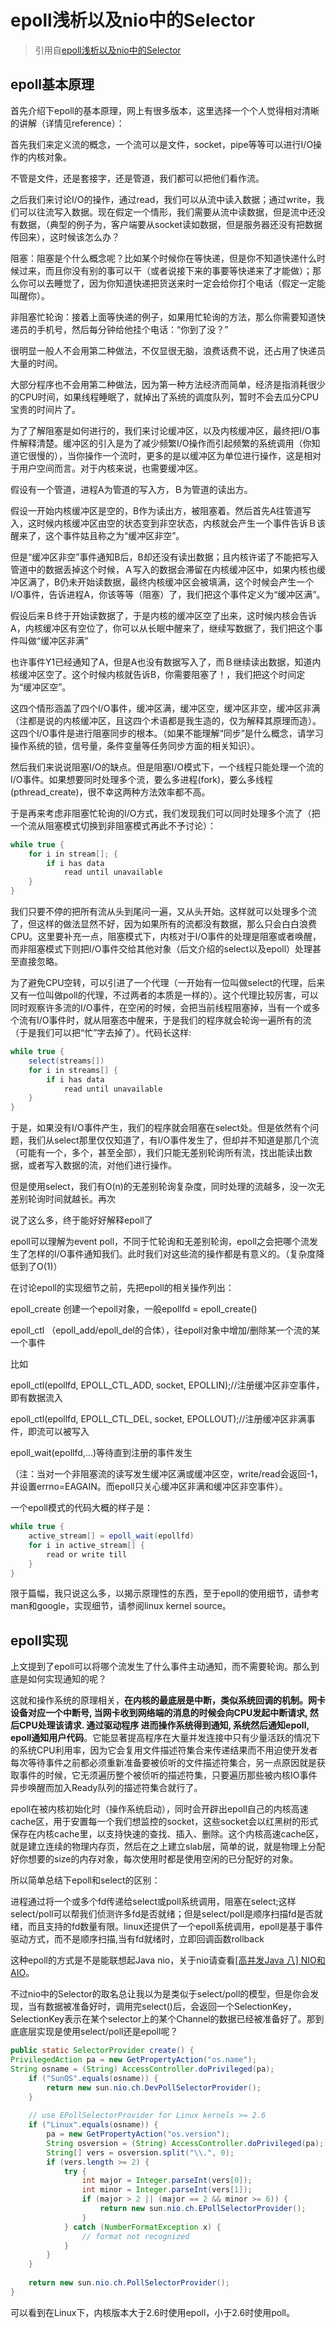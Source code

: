 # epoll浅析以及nio中的Selector

> 引用自[epoll浅析以及nio中的Selector](https://my.oschina.net/hosee/blog/730598)

## epoll基本原理

首先介绍下epoll的基本原理，网上有很多版本，这里选择一个个人觉得相对清晰的讲解（详情见reference）：

首先我们来定义流的概念，一个流可以是文件，socket，pipe等等可以进行I/O操作的内核对象。

不管是文件，还是套接字，还是管道，我们都可以把他们看作流。

之后我们来讨论I/O的操作，通过read，我们可以从流中读入数据；通过write，我们可以往流写入数据。现在假定一个情形，我们需要从流中读数据，但是流中还没有数据，（典型的例子为，客户端要从socket读如数据，但是服务器还没有把数据传回来），这时候该怎么办？

阻塞：阻塞是个什么概念呢？比如某个时候你在等快递，但是你不知道快递什么时候过来，而且你没有别的事可以干（或者说接下来的事要等快递来了才能做）；那么你可以去睡觉了，因为你知道快递把货送来时一定会给你打个电话（假定一定能叫醒你）。

非阻塞忙轮询：接着上面等快递的例子，如果用忙轮询的方法，那么你需要知道快递员的手机号，然后每分钟给他挂个电话：“你到了没？”

很明显一般人不会用第二种做法，不仅显很无脑，浪费话费不说，还占用了快递员大量的时间。

大部分程序也不会用第二种做法，因为第一种方法经济而简单，经济是指消耗很少的CPU时间，如果线程睡眠了，就掉出了系统的调度队列，暂时不会去瓜分CPU宝贵的时间片了。

为了了解阻塞是如何进行的，我们来讨论缓冲区，以及内核缓冲区，最终把I/O事件解释清楚。缓冲区的引入是为了减少频繁I/O操作而引起频繁的系统调用（你知道它很慢的），当你操作一个流时，更多的是以缓冲区为单位进行操作，这是相对于用户空间而言。对于内核来说，也需要缓冲区。

假设有一个管道，进程A为管道的写入方，Ｂ为管道的读出方。

假设一开始内核缓冲区是空的，B作为读出方，被阻塞着。然后首先A往管道写入，这时候内核缓冲区由空的状态变到非空状态，内核就会产生一个事件告诉Ｂ该醒来了，这个事件姑且称之为“缓冲区非空”。

但是“缓冲区非空”事件通知B后，B却还没有读出数据；且内核许诺了不能把写入管道中的数据丢掉这个时候，Ａ写入的数据会滞留在内核缓冲区中，如果内核也缓冲区满了，B仍未开始读数据，最终内核缓冲区会被填满，这个时候会产生一个I/O事件，告诉进程A，你该等等（阻塞）了，我们把这个事件定义为“缓冲区满”。

假设后来Ｂ终于开始读数据了，于是内核的缓冲区空了出来，这时候内核会告诉A，内核缓冲区有空位了，你可以从长眠中醒来了，继续写数据了，我们把这个事件叫做“缓冲区非满”

也许事件Y1已经通知了A，但是A也没有数据写入了，而Ｂ继续读出数据，知道内核缓冲区空了。这个时候内核就告诉B，你需要阻塞了！，我们把这个时间定为“缓冲区空”。

这四个情形涵盖了四个I/O事件，缓冲区满，缓冲区空，缓冲区非空，缓冲区非满（注都是说的内核缓冲区，且这四个术语都是我生造的，仅为解释其原理而造）。这四个I/O事件是进行阻塞同步的根本。（如果不能理解“同步”是什么概念，请学习操作系统的锁，信号量，条件变量等任务同步方面的相关知识）。

然后我们来说说阻塞I/O的缺点。但是阻塞I/O模式下，一个线程只能处理一个流的I/O事件。如果想要同时处理多个流，要么多进程(fork)，要么多线程(pthread_create)，很不幸这两种方法效率都不高。

于是再来考虑非阻塞忙轮询的I/O方式，我们发现我们可以同时处理多个流了（把一个流从阻塞模式切换到非阻塞模式再此不予讨论）：

```Java
while true {
    for i in stream[]; {
        if i has data
            read until unavailable
    }
}
```

我们只要不停的把所有流从头到尾问一遍，又从头开始。这样就可以处理多个流了，但这样的做法显然不好，因为如果所有的流都没有数据，那么只会白白浪费CPU。这里要补充一点，阻塞模式下，内核对于I/O事件的处理是阻塞或者唤醒，而非阻塞模式下则把I/O事件交给其他对象（后文介绍的select以及epoll）处理甚至直接忽略。

为了避免CPU空转，可以引进了一个代理（一开始有一位叫做select的代理，后来又有一位叫做poll的代理，不过两者的本质是一样的）。这个代理比较厉害，可以同时观察许多流的I/O事件，在空闲的时候，会把当前线程阻塞掉，当有一个或多个流有I/O事件时，就从阻塞态中醒来，于是我们的程序就会轮询一遍所有的流（于是我们可以把“忙”字去掉了）。代码长这样:

```Java
while true {
    select(streams[])
    for i in streams[] {
        if i has data
            read until unavailable
    }
}
```

于是，如果没有I/O事件产生，我们的程序就会阻塞在select处。但是依然有个问题，我们从select那里仅仅知道了，有I/O事件发生了，但却并不知道是那几个流（可能有一个，多个，甚至全部），我们只能无差别轮询所有流，找出能读出数据，或者写入数据的流，对他们进行操作。

但是使用select，我们有O(n)的无差别轮询复杂度，同时处理的流越多，没一次无差别轮询时间就越长。再次

说了这么多，终于能好好解释epoll了

epoll可以理解为event poll，不同于忙轮询和无差别轮询，epoll之会把哪个流发生了怎样的I/O事件通知我们。此时我们对这些流的操作都是有意义的。（复杂度降低到了O(1)）

在讨论epoll的实现细节之前，先把epoll的相关操作列出：

epoll_create 创建一个epoll对象，一般epollfd = epoll_create()

epoll_ctl （epoll_add/epoll_del的合体），往epoll对象中增加/删除某一个流的某一个事件

比如

epoll_ctl(epollfd, EPOLL_CTL_ADD, socket, EPOLLIN);//注册缓冲区非空事件，即有数据流入

epoll_ctl(epollfd, EPOLL_CTL_DEL, socket, EPOLLOUT);//注册缓冲区非满事件，即流可以被写入

epoll_wait(epollfd,...)等待直到注册的事件发生

（注：当对一个非阻塞流的读写发生缓冲区满或缓冲区空，write/read会返回-1，并设置errno=EAGAIN。而epoll只关心缓冲区非满和缓冲区非空事件）。

一个epoll模式的代码大概的样子是：

```Java
while true {
    active_stream[] = epoll_wait(epollfd)
    for i in active_stream[] {
        read or write till
    }
}
```

限于篇幅，我只说这么多，以揭示原理性的东西，至于epoll的使用细节，请参考man和google，实现细节，请参阅linux kernel source。

## epoll实现

上文提到了epoll可以将哪个流发生了什么事件主动通知，而不需要轮询。那么到底是如何实现通知的呢？

这就和操作系统的原理相关，**在内核的最底层是中断，类似系统回调的机制。网卡设备对应一个中断号, 当网卡收到网络端的消息的时候会向CPU发起中断请求, 然后CPU处理该请求. 通过驱动程序 进而操作系统得到通知, 系统然后通知epoll, epoll通知用户代码**。它能显著提高程序在大量并发连接中只有少量活跃的情况下的系统CPU利用率，因为它会复用文件描述符集合来传递结果而不用迫使开发者每次等待事件之前都必须重新准备要被侦听的文件描述符集合，另一点原因就是获取事件的时候，它无须遍历整个被侦听的描述符集，只要遍历那些被内核IO事件异步唤醒而加入Ready队列的描述符集合就行了。

epoll在被内核初始化时（操作系统启动），同时会开辟出epoll自己的内核高速cache区，用于安置每一个我们想监控的socket，这些socket会以红黑树的形式保存在内核cache里，以支持快速的查找、插入、删除。这个内核高速cache区，就是建立连续的物理内存页，然后在之上建立slab层，简单的说，就是物理上分配好你想要的size的内存对象，每次使用时都是使用空闲的已分配好的对象。

所以简单总结下epoll和select的区别：

进程通过将一个或多个fd传递给select或poll系统调用，阻塞在select;这样select/poll可以帮我们侦测许多fd是否就绪；但是select/poll是顺序扫描fd是否就绪，而且支持的fd数量有限。linux还提供了一个epoll系统调用，epoll是基于事件驱动方式，而不是顺序扫描,当有fd就绪时，立即回调函数rollback

这种epoll的方式是不是能联想起Java nio，关于nio请查看[[高并发Java 八] NIO和AIO](http://my.oschina.net/hosee/blog/615269)。

不过nio中的Selector的取名总让我以为是类似于select/poll的模型，但是你会发现，当有数据被准备好时，调用完select()后，会返回一个SelectionKey，SelectionKey表示在某个selector上的某个Channel的数据已经被准备好了。那到底底层实现是使用select/poll还是epoll呢？

```Java
public static SelectorProvider create() {
PrivilegedAction pa = new GetPropertyAction("os.name");
String osname = (String) AccessController.doPrivileged(pa);
    if ("SunOS".equals(osname)) {
        return new sun.nio.ch.DevPollSelectorProvider();
    }
 
    // use EPollSelectorProvider for Linux kernels >= 2.6
    if ("Linux".equals(osname)) {
        pa = new GetPropertyAction("os.version");
        String osversion = (String) AccessController.doPrivileged(pa);
        String[] vers = osversion.split("\\.", 0);
        if (vers.length >= 2) {
            try {
                int major = Integer.parseInt(vers[0]);
                int minor = Integer.parseInt(vers[1]);
                if (major > 2 || (major == 2 && minor >= 6)) {
                    return new sun.nio.ch.EPollSelectorProvider();
                }
            } catch (NumberFormatException x) {
                // format not recognized
            }
        }
    }
 
    return new sun.nio.ch.PollSelectorProvider();
}
```

可以看到在Linux下，内核版本大于2.6时使用epoll，小于2.6时使用poll。